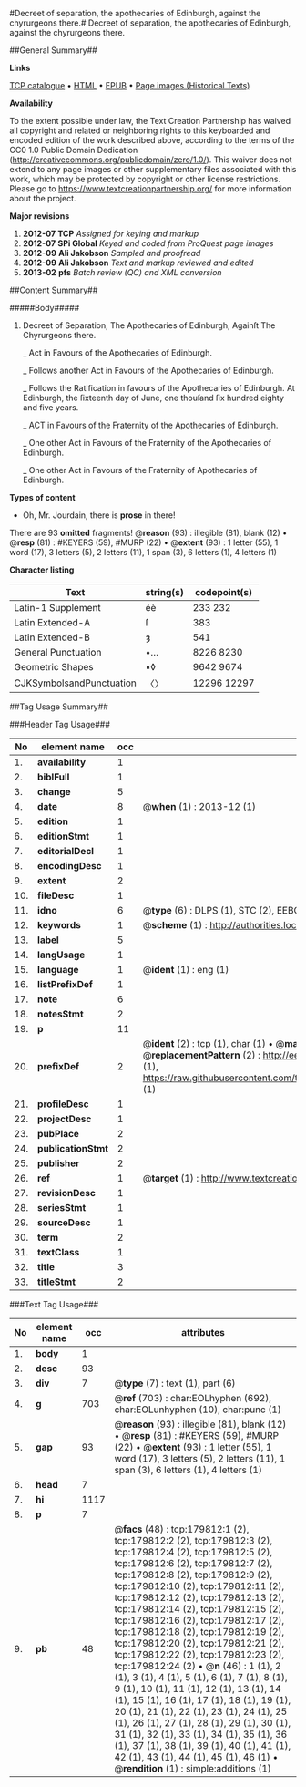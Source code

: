 #Decreet of separation, the apothecaries of Edinburgh, against the chyrurgeons there.#
Decreet of separation, the apothecaries of Edinburgh, against the chyrurgeons there.

##General Summary##

**Links**

[TCP catalogue](http://www.ota.ox.ac.uk/tcp/)  • 
[HTML](http://tei.it.ox.ac.uk/tcp/Texts-HTML/free/B02/B02907.html)  • 
[EPUB](http://tei.it.ox.ac.uk/tcp/Texts-EPUB/free/B02/B02907.epub) • 
[Page images (Historical Texts)](https://historicaltexts.jisc.ac.uk/eebo-53299042e)

**Availability**

To the extent possible under law, the Text Creation Partnership has waived all copyright and related or neighboring rights to this keyboarded and encoded edition of the work described above, according to the terms of the CC0 1.0 Public Domain Dedication (http://creativecommons.org/publicdomain/zero/1.0/). This waiver does not extend to any page images or other supplementary files associated with this work, which may be protected by copyright or other license restrictions. Please go to https://www.textcreationpartnership.org/ for more information about the project.

**Major revisions**

1. __2012-07__ __TCP__ *Assigned for keying and markup*
1. __2012-07__ __SPi Global__ *Keyed and coded from ProQuest page images*
1. __2012-09__ __Ali Jakobson__ *Sampled and proofread*
1. __2012-09__ __Ali Jakobson__ *Text and markup reviewed and edited*
1. __2013-02__ __pfs__ *Batch review (QC) and XML conversion*

##Content Summary##

#####Body#####

1. Decreet of Separation, The Apothecaries of Edinburgh, Againſt The Chyrurgeons there.

    _ Act in Favours of the Apothecaries of Edinburgh.

    _ Follows another Act in Favours of the Apothecaries of Edinburgh.

    _ Follows the Ratification in favours of the Apothecaries of Edinburgh. At Edinburgh, the ſixteenth day of June, one thouſand ſix hundred eighty and five years.

    _ ACT in Favours of the Fraternity of the Apothecaries of Edinburgh.

    _ One other Act in Favours of the Fraternity of the Apothecaries of Edinburgh.

    _ One other Act in Favours of the Fraternity of Apothecaries of Edinburgh.

**Types of content**

  * Oh, Mr. Jourdain, there is **prose** in there!

There are 93 **omitted** fragments! 
 @__reason__ (93) : illegible (81), blank (12)  •  @__resp__ (81) : #KEYERS (59), #MURP (22)  •  @__extent__ (93) : 1 letter (55), 1 word (17), 3 letters (5), 2 letters (11), 1 span (3), 6 letters (1), 4 letters (1)

**Character listing**


|Text|string(s)|codepoint(s)|
|---|---|---|
|Latin-1 Supplement|éè|233 232|
|Latin Extended-A|ſ|383|
|Latin Extended-B|ȝ|541|
|General Punctuation|•…|8226 8230|
|Geometric Shapes|▪◊|9642 9674|
|CJKSymbolsandPunctuation|〈〉|12296 12297|

##Tag Usage Summary##

###Header Tag Usage###

|No|element name|occ|attributes|
|---|---|---|---|
|1.|__availability__|1||
|2.|__biblFull__|1||
|3.|__change__|5||
|4.|__date__|8| @__when__ (1) : 2013-12 (1)|
|5.|__edition__|1||
|6.|__editionStmt__|1||
|7.|__editorialDecl__|1||
|8.|__encodingDesc__|1||
|9.|__extent__|2||
|10.|__fileDesc__|1||
|11.|__idno__|6| @__type__ (6) : DLPS (1), STC (2), EEBO-CITATION (1), OCLC (1), VID (1)|
|12.|__keywords__|1| @__scheme__ (1) : http://authorities.loc.gov/ (1)|
|13.|__label__|5||
|14.|__langUsage__|1||
|15.|__language__|1| @__ident__ (1) : eng (1)|
|16.|__listPrefixDef__|1||
|17.|__note__|6||
|18.|__notesStmt__|2||
|19.|__p__|11||
|20.|__prefixDef__|2| @__ident__ (2) : tcp (1), char (1)  •  @__matchPattern__ (2) : ([0-9\-]+):([0-9IVX]+) (1), (.+) (1)  •  @__replacementPattern__ (2) : http://eebo.chadwyck.com/downloadtiff?vid=$1&page=$2 (1), https://raw.githubusercontent.com/textcreationpartnership/Texts/master/tcpchars.xml#$1 (1)|
|21.|__profileDesc__|1||
|22.|__projectDesc__|1||
|23.|__pubPlace__|2||
|24.|__publicationStmt__|2||
|25.|__publisher__|2||
|26.|__ref__|1| @__target__ (1) : http://www.textcreationpartnership.org/docs/. (1)|
|27.|__revisionDesc__|1||
|28.|__seriesStmt__|1||
|29.|__sourceDesc__|1||
|30.|__term__|2||
|31.|__textClass__|1||
|32.|__title__|3||
|33.|__titleStmt__|2||


###Text Tag Usage###

|No|element name|occ|attributes|
|---|---|---|---|
|1.|__body__|1||
|2.|__desc__|93||
|3.|__div__|7| @__type__ (7) : text (1), part (6)|
|4.|__g__|703| @__ref__ (703) : char:EOLhyphen (692), char:EOLunhyphen (10), char:punc (1)|
|5.|__gap__|93| @__reason__ (93) : illegible (81), blank (12)  •  @__resp__ (81) : #KEYERS (59), #MURP (22)  •  @__extent__ (93) : 1 letter (55), 1 word (17), 3 letters (5), 2 letters (11), 1 span (3), 6 letters (1), 4 letters (1)|
|6.|__head__|7||
|7.|__hi__|1117||
|8.|__p__|7||
|9.|__pb__|48| @__facs__ (48) : tcp:179812:1 (2), tcp:179812:2 (2), tcp:179812:3 (2), tcp:179812:4 (2), tcp:179812:5 (2), tcp:179812:6 (2), tcp:179812:7 (2), tcp:179812:8 (2), tcp:179812:9 (2), tcp:179812:10 (2), tcp:179812:11 (2), tcp:179812:12 (2), tcp:179812:13 (2), tcp:179812:14 (2), tcp:179812:15 (2), tcp:179812:16 (2), tcp:179812:17 (2), tcp:179812:18 (2), tcp:179812:19 (2), tcp:179812:20 (2), tcp:179812:21 (2), tcp:179812:22 (2), tcp:179812:23 (2), tcp:179812:24 (2)  •  @__n__ (46) : 1 (1), 2 (1), 3 (1), 4 (1), 5 (1), 6 (1), 7 (1), 8 (1), 9 (1), 10 (1), 11 (1), 12 (1), 13 (1), 14 (1), 15 (1), 16 (1), 17 (1), 18 (1), 19 (1), 20 (1), 21 (1), 22 (1), 23 (1), 24 (1), 25 (1), 26 (1), 27 (1), 28 (1), 29 (1), 30 (1), 31 (1), 32 (1), 33 (1), 34 (1), 35 (1), 36 (1), 37 (1), 38 (1), 39 (1), 40 (1), 41 (1), 42 (1), 43 (1), 44 (1), 45 (1), 46 (1)  •  @__rendition__ (1) : simple:additions (1)|
